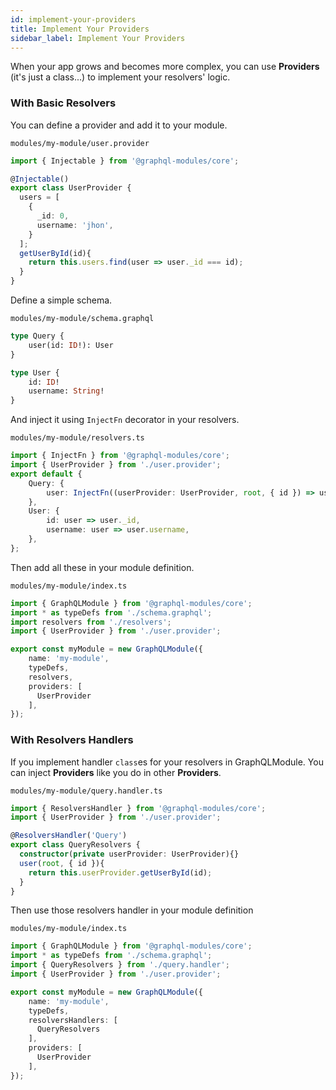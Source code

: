 ```yaml
---
id: implement-your-providers
title: Implement Your Providers
sidebar_label: Implement Your Providers
---
```


When your app grows and becomes more complex, you can use **Providers** (it's just a class...) to implement your resolvers' logic.

### With Basic Resolvers

You can define a provider and add it to your module.

`modules/my-module/user.provider`

```typescript
import { Injectable } from '@graphql-modules/core';

@Injectable()
export class UserProvider {
  users = [
    {
      _id: 0,
      username: 'jhon',
    }
  ];
  getUserById(id){
    return this.users.find(user => user._id === id);
  }
}
```

Define a simple schema.

`modules/my-module/schema.graphql`

```graphql
type Query {
    user(id: ID!): User
}

type User {
    id: ID!
    username: String!
}
```

And inject it using `InjectFn` decorator in your resolvers.

`modules/my-module/resolvers.ts`

```typescript
import { InjectFn } from '@graphql-modules/core';
import { UserProvider } from './user.provider';
export default {
    Query: {
        user: InjectFn((userProvider: UserProvider, root, { id }) => userProvider.getUserById(id), UserProvider),
    },
    User: {
        id: user => user._id,
        username: user => user.username,
    },
};
```

Then add all these in your module definition.

`modules/my-module/index.ts`

```typescript
import { GraphQLModule } from '@graphql-modules/core';
import * as typeDefs from './schema.graphql';
import resolvers from './resolvers';
import { UserProvider } from './user.provider';

export const myModule = new GraphQLModule({
    name: 'my-module',
    typeDefs,
    resolvers,
    providers: [
      UserProvider
    ],
});
```

### With Resolvers Handlers

If you implement handler `class`es for your resolvers in GraphQLModule. You can inject **Providers** like you do in other **Providers**.

`modules/my-module/query.handler.ts`

```typescript
import { ResolversHandler } from '@graphql-modules/core';
import { UserProvider } from './user.provider';

@ResolversHandler('Query')
export class QueryResolvers {
  constructor(private userProvider: UserProvider){}
  user(root, { id }){
    return this.userProvider.getUserById(id);
  }
}
```

Then use those resolvers handler in your module definition

`modules/my-module/index.ts`

```typescript
import { GraphQLModule } from '@graphql-modules/core';
import * as typeDefs from './schema.graphql';
import { QueryResolvers } from './query.handler';
import { UserProvider } from './user.provider';

export const myModule = new GraphQLModule({
    name: 'my-module',
    typeDefs,
    resolversHandlers: [
      QueryResolvers
    ],
    providers: [
      UserProvider
    ],
});
```
